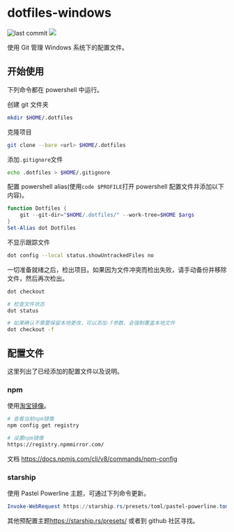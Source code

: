 # dotfiles-windows

![last commit](https://img.shields.io/github/last-commit/techstay/dotfiles-windows?style=flat-square)
![](https://img.shields.io/badge/Windows_11-0078D6?style=flat-square&logo=windows-11&logoColor=white)

使用 Git 管理 Windows 系统下的配置文件。

## 开始使用

下列命令都在 powershell 中运行。

创建 git 文件夹

```sh
mkdir $HOME/.dotfiles
```

克隆项目

```sh
git clone --bare <url> $HOME/.dotfiles
```

添加`.gitignore`文件

```sh
echo .dotfiles > $HOME/.gitignore
```

配置 powershell alias(使用`code $PROFILE`打开 powershell 配置文件并添加以下内容)。

```powershell
function Dotfiles {
    git --git-dir="$HOME/.dotfiles/" --work-tree=$HOME $args
}
Set-Alias dot Dotfiles
```

不显示跟踪文件

```sh
dot config --local status.showUntrackedFiles no
```

一切准备就绪之后，检出项目。如果因为文件冲突而检出失败，请手动备份并移除文件，然后再次检出。

```sh
dot checkout

# 检查文件状态
dot status

# 如果确认不需要保留本地更改，可以添加-f参数，会强制覆盖本地文件
dot checkout -f
```

## 配置文件

这里列出了已经添加的配置文件以及说明。

### npm

使用[淘宝镜像](https://npmmirror.com)。

```sh
# 查看当前npm镜像
npm config get registry

# 设置npm镜像
https://registry.npmmirror.com/
```

文档 <https://docs.npmjs.com/cli/v8/commands/npm-config>

### starship

使用 Pastel Powerline 主题，可通过下列命令更新。

```powershell
Invoke-WebRequest https://starship.rs/presets/toml/pastel-powerline.toml -OutFile $HOME/.config/starship.toml
```

其他预配置主题<https://starship.rs/presets/> 或者到 github 社区寻找。

